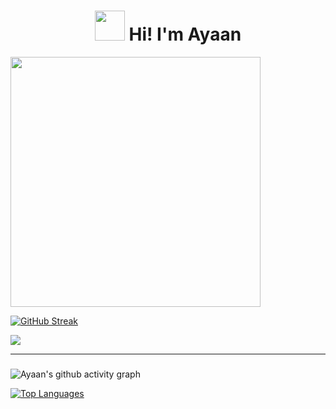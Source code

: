 
###

<h1 align="center"><img src="https://c.tenor.com/xS_t2ANBv9UAAAAi/elsalla.gif" width=48> Hi! I'm Ayaan </h1>

<img src="https://github-readme-stats.vercel.app/api?username=AYaaN01&show_icons=true&theme=dark" width="400">

[![GitHub Streak](https://github-readme-streak-stats.herokuapp.com?user=AYaaN01&theme=dark)](https://git.io/streak-stats) 

<picture align="center">
<source 
  srcset="https://github-readme-stats.vercel.app/api?username=AYaaN01&show_icons=true&theme=dark"
  media="(prefers-color-scheme: dark)"
/>
<source
  srcset="https://github-readme-stats.vercel.app/api?username=AYaaN01&show_icons=true"
  media="(prefers-color-scheme: light), (prefers-color-scheme: no-preference)"
/>
<img src="https://github-readme-stats.vercel.app/api?username=AYaaN01&show_icons=true" />
</picture>

<!--
**AYaaN01/AYaaN01** is a ✨ _special_ ✨ repository because its `README.md` (this file) appears on your GitHub profile.

Here are some ideas to get you started:

- 🔭 I’m currently working on ...
- 🌱 I’m currently learning ...
- 👯 I’m looking to collaborate on ...
- 🤔 I’m looking for help with ...
- 💬 Ask me about ...
- 📫 How to reach me: ...
- 😄 Pronouns: ...
- ⚡ Fun fact: ...
-->
________________________________________________________________________________________________________________________________
### 

![Ayaan's github activity graph](https://github-stats-graph.herokuapp.com/graph?username=AYaaN01&bg_color=000000&color=8840fc&line=e63061&point=9afff1&hide_border=true)

[![Top Languages](https://github-readme-stats.vercel.app/api/top-langs/?username=AYaaN01&show_icons=true&theme=midnight-purple&layout=compact&hide_border=true&exclude_repo=quantum-dice-hack&langs_count=10&card_width=1000)](https://github.com/anuraghazra/github-readme-stats)
